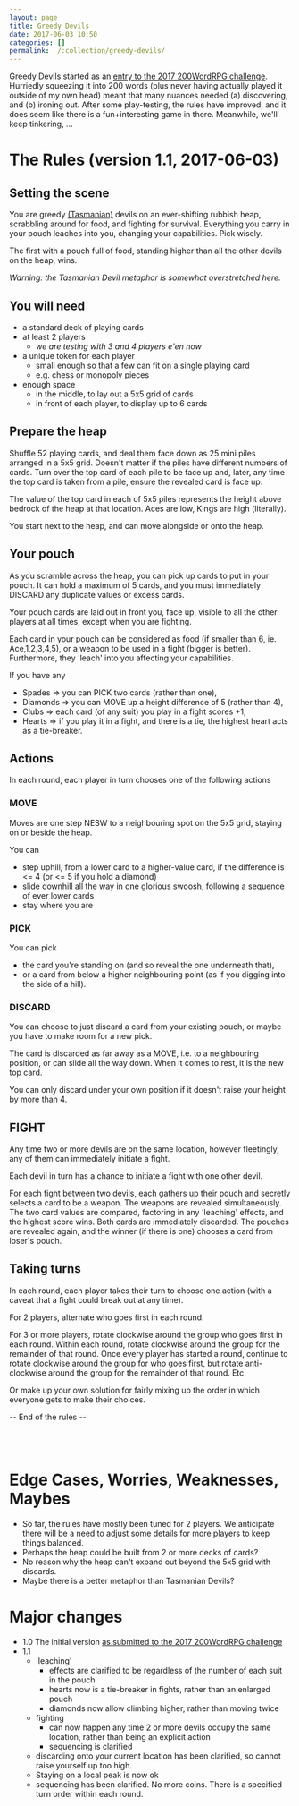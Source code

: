 ```yaml
---
layout: page
title: Greedy Devils
date: 2017-06-03 10:50
categories: []
permalink:  /:collection/greedy-devils/
---
```

Greedy Devils started as an [entry to the 2017 200WordRPG challenge](/fragments/2017-04-22-greedy-devils.html). Hurriedly squeezing it into 200 words (plus never having actually played it outside of my own head) meant that many nuances needed (a) discovering, and (b) ironing out. After some play-testing, the rules have improved, and it does seem like there is a fun+interesting game in there. Meanwhile, we'll keep tinkering,  ...

# The Rules (version 1.1, 2017-06-03)

## Setting the scene

You are greedy [(Tasmanian)](https://en.wikipedia.org/wiki/Tasmanian_devil) devils on an ever-shifting rubbish heap, scrabbling around for food, and fighting for survival. Everything you carry in your pouch leaches into you, changing your capabilities. Pick wisely.

The first with a pouch full of food, standing higher than all the other devils on the heap, wins.

_Warning: the Tasmanian Devil metaphor is somewhat overstretched here._

## You will need

* a standard deck of playing cards
* at least 2 players
   * _we are testing with 3 and 4 players e'en now_
* a unique token for each player
   * small enough so that a few can fit on a single playing card
   * e.g. chess or monopoly pieces
* enough space
   * in the middle, to lay out a 5x5 grid of cards
   * in front of each player, to display up to 6 cards

## Prepare the heap

Shuffle 52 playing cards, and deal them face down as 25 mini piles arranged in a 5x5 grid. Doesn't matter if the piles have different numbers of cards. Turn over the top card of each pile to be face up and, later, any time the top card is taken from a pile, ensure the revealed card is face up.

The value of the top card in each of 5x5 piles represents the height above bedrock of the heap at that location. Aces are low, Kings are high (literally).

You start next to the heap, and can move alongside or onto the heap.

## Your pouch

As you scramble across the heap, you can pick up cards to put in your pouch. It can hold a maximum of 5 cards, and you must immediately DISCARD any duplicate values or excess cards.

Your pouch cards are laid out in front you, face up, visible to all the other players at all times, except when you are fighting.

Each card in your pouch can be considered as food (if smaller than 6, ie. Ace,1,2,3,4,5), or a weapon to be used in a fight (bigger is better). Furthermore, they 'leach' into you affecting your capabilities.

If you have any
* Spades => you can PICK two cards (rather than one),
* Diamonds => you can MOVE up a height difference of 5 (rather than 4),
* Clubs => each card (of any suit) you play in a fight scores +1,
* Hearts => if you play it in a fight, and there is a tie, the highest heart acts as a tie-breaker.

## Actions

In each round, each player in turn chooses one of the following actions

### MOVE

Moves are one step NESW to a neighbouring spot on the 5x5 grid, staying on or beside the heap.

You can
* step uphill, from a lower card to a higher-value card, if the difference is <= 4 (or <= 5 if you hold a diamond)
* slide downhill all the way in one glorious swoosh, following a sequence of ever lower cards
* stay where you are

### PICK

You can pick
* the card you're standing on (and so reveal the one underneath that),
* or a card from below a higher neighbouring point (as if you digging into the side of a hill).

### DISCARD

You can choose to just discard a card from your existing pouch, or maybe you have to make room for a new pick.

The card is discarded as far away as a MOVE, i.e. to a neighbouring position, or can slide all the way down. When it comes to rest, it is the new top card.

You can only discard under your own position if it doesn't raise your height by more than 4.

## FIGHT

Any time two or more devils are on the same location, however fleetingly, any of them can immediately initiate a fight.

Each devil in turn has a chance to initiate a fight with one other devil.

For each fight between two devils, each gathers up their pouch and secretly selects a card to be a weapon. The weapons are revealed simultaneously. The two card values are compared, factoring in any 'leaching' effects, and the highest score wins. Both cards are immediately discarded. The pouches are revealed again, and the winner (if there is one) chooses a card from loser's pouch.

## Taking turns

In each round, each player takes their turn to choose one action (with a caveat that a fight could break out at any time).

For 2 players, alternate who goes first in each round.

For 3 or more players, rotate clockwise around the group who goes first in each round. Within each round, rotate clockwise around the group for the remainder of that round. Once every player has started a round, continue to rotate clockwise around the group for who goes first, but rotate anti-clockwise around the group for the remainder of that round. Etc.

Or make up your own solution for fairly mixing up the order in which everyone gets to make their choices.

-- End of the rules --

<br><br>

# Edge Cases, Worries, Weaknesses, Maybes

* So far, the rules have mostly been tuned for 2 players. We anticipate there will be a need to adjust some details for more players to keep things balanced.
* Perhaps the heap could be built from 2 or more decks of cards?
* No reason why the heap can't expand out beyond the 5x5 grid with discards.
* Maybe there is a better metaphor than Tasmanian Devils?

# Major changes

* 1.0 The initial version [as submitted to the 2017 200WordRPG challenge](/fragments/2017-04-22-greedy-devils.html)
* 1.1
   * 'leaching'
      * effects are clarified to be regardless of the number of each suit in the pouch
      * hearts now is a tie-breaker in fights, rather than an enlarged pouch
      * diamonds now allow climbing higher, rather than moving twice
   * fighting
      * can now happen any time 2 or more devils occupy the same location, rather than being an explicit action
      * sequencing is clarified
   * discarding onto your current location has been clarified, so cannot raise yourself up too high.
   * Staying on a local peak is now ok
   * sequencing has been clarified. No more coins. There is a specified turn order within each round.
